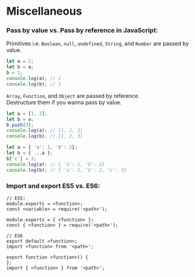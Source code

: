 # Miscellaneous

### Pass by value vs. Pass by reference in JavaScript:

Primitives i.e. `Boolean`, `null`, `undefined`, `String`, and `Number` are passed by value.

```js
let a = 2;
let b = a;
b = 1;
console.log(a); // 2
console.log(b); // 1
```

`Array`, `Function`, and `Object` are passed by reference.  
Destructure them if you wanna pass by value.

```js
let a = [1, 2];
let b = a;
b.push(3);
console.log(a); // [1, 2, 3]
console.log(b); // [1, 2, 3]

let a = { 'a': 1, 'b': 2};
let b = { ...a };
b['c'] = 3;
console.log(a); // { 'a': 1, 'b': 2}
console.log(b); // { 'a': 1, 'b': 2, 'c': 3}
```

### Import and export ES5 vs. ES6:

```
// ES5:
module.exports = <function>;
const <variable> = require('<path>');

module.exports = { <function> };
const { <function> } = require('<path>');

// ES6
export default <function>;
import <function> from '<path>';

export function <function>() { 
};
import { <function> } from '<path>';
```
